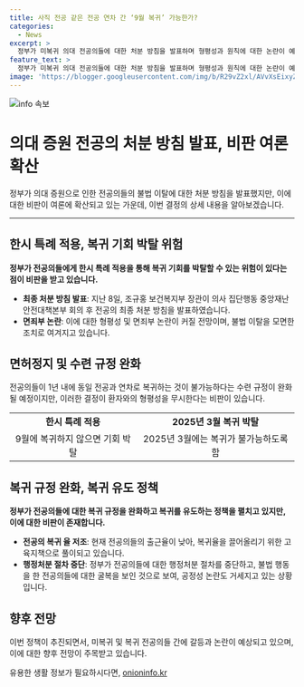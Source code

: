 ```yaml
---
title: 사직 전공 같은 전공 연차 간 ‘9월 복귀’ 가능한가?
categories:
  - News
excerpt: >
  정부가 미복귀 의대 전공의들에 대한 처분 방침을 발표하며 형평성과 원칙에 대한 논란이 예상된다. 올해 하반기 모집 때 한시 특례 적용하고, 미복귀시 내년 3월 기회 박탈하는 방침으로 이탈 의사들과의 갈등 우려도 있다. 이는 전공의 복귀율을 높이기 위한 고육지책으로 해석되지만, 공정성 문제와 갈등 가능성에 대한 우려도 커지고 있다.
feature_text: >
  정부가 미복귀 의대 전공의들에 대한 처분 방침을 발표하며 형평성과 원칙에 대한 논란이 예상된다. 올해 하반기 모집 때 한시 특례 적용하고, 미복귀시 내년 3월 기회 박탈하는 방침으로 이탈 의사들과의 갈등 우려도 있다. 이는 전공의 복귀율을 높이기 위한 고육지책으로 해석되지만, 공정성 문제와 갈등 가능성에 대한 우려도 커지고 있다.
image: 'https://blogger.googleusercontent.com/img/b/R29vZ2xl/AVvXsEixyZcFfHzMRdzZMjFBmAUKJYCLCGyLL1o632UiGVXcaFdKo_bkvkuCioo0uUKlGfBVcT3P84aROyZIXSBEx3Aw5nCQ3pTgDom1WDC4m8eifvWiAmWEEVb4x6G_l8C0QH225ldMjyaFvpxGEBGNO37VmDTDMHGhJPq73UglMfDca1-0aw/s1600/blogspot.png'
---
```


<p><img src="https://blogger.googleusercontent.com/img/b/R29vZ2xl/AVvXsEixyZcFfHzMRdzZMjFBmAUKJYCLCGyLL1o632UiGVXcaFdKo_bkvkuCioo0uUKlGfBVcT3P84aROyZIXSBEx3Aw5nCQ3pTgDom1WDC4m8eifvWiAmWEEVb4x6G_l8C0QH225ldMjyaFvpxGEBGNO37VmDTDMHGhJPq73UglMfDca1-0aw/s1600/blogspot.png" alt="info 속보" /></p>

<h1 data-ke-size="size26"><b>의대 증원 전공의 처분 방침 발표, 비판 여론 확산</b></h1>

<p data-ke-size="size16">정부가 의대 증원으로 인한 전공의들의 불법 이탈에 대한 처분 방침을 발표했지만, 이에 대한 비판이 여론에 확산되고 있는 가운데, 이번 결정의 상세 내용을 알아보겠습니다.</p>

<hr>

<h2 data-ke-size="size26"><b>한시 특례 적용, 복귀 기회 박탈 위험</b></h2>

<p data-ke-size="size16"><b>정부가 전공의들에게 한시 특례 적용을 통해 복귀 기회를 박탈할 수 있는 위험이 있다는 점이 비판을 받고 있습니다.</b></p>

<ul>
<li><b>최종 처분 방침 발표</b>: 지난 8일, 조규홍 보건복지부 장관이 의사 집단행동 중앙재난안전대책본부 회의 후 전공의 최종 처분 방침을 발표하였습니다.</li>
<li><b>면죄부 논란</b>: 이에 대한 형평성 및 면죄부 논란이 커질 전망이며, 불법 이탈을 모면한 조치로 여겨지고 있습니다.</li>
</ul>

<h2 data-ke-size="size26"><b>면허정지 및 수련 규정 완화</b></h2>

<p data-ke-size="size16">전공의들이 1년 내에 동일 전공과 연차로 복귀하는 것이 불가능하다는 수련 규정이 완화될 예정이지만, 이러한 결정이 환자와의 형평성을 무시한다는 비판이 있습니다.</p>

<table>
<tbody>
<tr>
<td style="text-align: center; height: 17px;"><b>한시 특례 적용</b></td>
<td style="text-align: center; height: 17px;"><b>2025년 3월 복귀 박탈</b></td>
</tr>
<tr>
<td style="text-align: center; height: 17px;">9월에 복귀하지 않으면 기회 박탈</td>
<td style="text-align: center; height: 17px;">2025년 3월에는 복귀가 불가능하도록 함</td>
</tr>
</tbody>
</table>

<h2 data-ke-size="size26"><b>복귀 규정 완화, 복귀 유도 정책</b></h2>

<p data-ke-size="size16"><b>정부가 전공의들에 대한 복귀 규정을 완화하고 복귀를 유도하는 정책을 펼치고 있지만, 이에 대한 비판이 존재합니다.</b></p>

<ul>
<li><b>전공의 복귀 율 저조</b>: 현재 전공의들의 출근율이 낮아, 복귀율을 끌어올리기 위한 고육지책으로 풀이되고 있습니다.</li>
<li><b>행정처분 절차 중단</b>: 정부가 전공의들에 대한 행정처분 절차를 중단하고, 불법 행동을 한 전공의들에 대한 굴복을 보인 것으로 보여, 공정성 논란도 거세지고 있는 상황입니다.</li>
</ul>

<h2 data-ke-size="size26"><b>향후 전망</b></h2>

<p data-ke-size="size16">이번 정책이 추진되면서, 미복귀 및 복귀 전공의들 간에 갈등과 논란이 예상되고 있으며, 이에 대한 향후 전망이 주목받고 있습니다.</p>
유용한 생활 정보가 필요하시다면, <a href="https://onioninfo.kr" rel="dofollow">onioninfo.kr</a>



